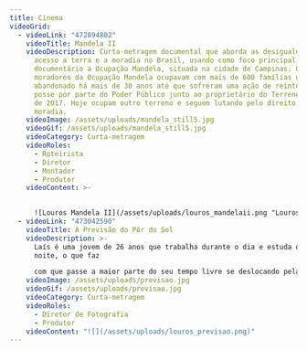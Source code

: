 ```yaml
---
title: Cinema
videoGrid:
  - videoLink: "472894802"
    videoTitle: Mandela II
    videoDescription: Curta-metragem documental que aborda as desigualdades no
      acesso a terra e a moradia no Brasil, usando como foco principal do
      documentário a Ocupação Mandela, situada na cidade de Campinas. Os
      moradores da Ocupação Mandela ocupavam com mais de 600 famílias um terreno
      abandonado há mais de 30 anos até que sofreram uma ação de reintegração de
      posse por parte do Poder Público junto ao proprietário do Terreno em Março
      de 2017. Hoje ocupam outro terreno e seguem lutando pelo direito a
      moradia.
    videoImage: /assets/uploads/mandela_still5.jpg
    videoGif: /assets/uploads/mandela_still5.jpg
    videoCategory: Curta-metragem
    videoRoles:
      - Roteirista
      - Diretor
      - Montador
      - Produtor
    videoContent: >-
      

      ![Louros Mandela II](/assets/uploads/louros_mandelaii.png "Louros Mandela II")
  - videoLink: "473042590"
    videoTitle: A Previsão do Pôr do Sol
    videoDescription: >-
      Laís é uma jovem de 26 anos que trabalha durante o dia e estuda durante a
      noite, o que faz 

      com que passe a maior parte do seu tempo livre se deslocando pela cidade grande onde mora. Sua ansiedade faz com que se preocupe muito diariamente com problemas insignificantes, enquanto evita confrontar um conflito sério com seu pai, com o qual não  conversa há mais de um ano. Em um dia comum, Laís sai da rotina ao admirar um belo pôr  do sol, e após conversas com seus amigos e terapeuta, mudanças passam a ocorrer em sua vida.
    videoImage: /assets/uploads/previsao.jpg
    videoGif: /assets/uploads/previsao.jpg
    videoCategory: Curta-metragem
    videoRoles:
      - Diretor de Fotografia
      - Produtor
    videoContent: "![](/assets/uploads/louros_previsao.png)"
---
```

